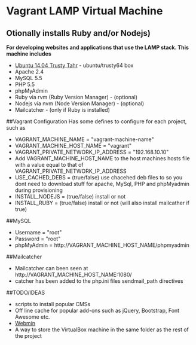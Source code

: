 # Vagrant LAMP Virtual Machine  
## Otionally installs Ruby and/or Nodejs)
**For developing websites and applications that use the LAMP stack. This machine includes**

* [Ubuntu 14.04 Trusty Tahr](https://vagrantcloud.com/ubuntu/boxes/trusty64) - ubuntu/trusty64 box
* Apache 2.4
* MySQL 5.5
* PHP 5.5
* phpMyAdmin
* Ruby via rvm (Ruby Version Manager)  - (optional)
* Nodejs via nvm (Node Version Manager)  - (optional)
* Mailcatcher  - (only if Ruby is installed)


##Vagrant Configuration
Has some defines to configure for each project, such as
* VAGRANT_MACHINE_NAME = "vagrant-machine-name"
* VAGRANT_MACHINE_HOST_NAME = "vagrant"
* VAGRANT_PRIVATE_NETWORK_IP_ADDRESS = "192.168.10.10"
* Add VAGRANT_MACHINE_HOST_NAME to the host machines hosts file with a value equal to that of VAGRANT_PRIVATE_NETWORK_IP_ADDRESS
* USE_CACHED_DEBS = (true/false) use chacehed deb files to so you dont need to download stuff for apache, MySql, PHP and phpMyadmin during provisioning
* INSTALL_NODEJS = (true/false) install or not
* INSTALL_RUBY = (true/false) install or not (will also install mailcather if true)


##MySQL
* Username = "root"
* Password = "root"
* phpMyAdmin = http://VAGRANT_MACHINE_HOST_NAME/phpmyadmin


##Mailcatcher
* Mailcatcher can been seen at http://VAGRANT_MACHINE_HOST_NAME:1080/
* catcher has been added to the php.ini files sendmail_path directives


##TODO/IDEAS
* scripts to install popular CMSs
* Off line cache for popular add-ons such as jQuery, Bootstrap, Font Awesome etc.
* [Webmin](http://www.webmin.com/)
* A way to store the VirtualBox machine in the same folder as the rest of the project
